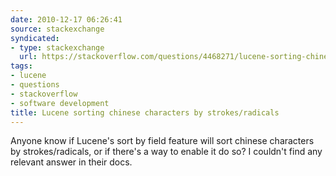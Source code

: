 ```yaml
---
date: 2010-12-17 06:26:41
source: stackexchange
syndicated:
- type: stackexchange
  url: https://stackoverflow.com/questions/4468271/lucene-sorting-chinese-characters-by-strokes-radicals
tags:
- lucene
- questions
- stackoverflow
- software development
title: Lucene sorting chinese characters by strokes/radicals
---
```


Anyone know if Lucene's sort by field feature will sort chinese characters by strokes/radicals, or if there's a way to enable it do so? I couldn't find any relevant answer in their docs.